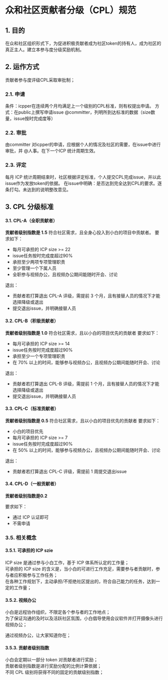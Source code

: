 # 众和社区贡献者分级（CPL）规范

## 1. 目的

在众和社区组织形式下，为促进积极贡献者成为社区token的持有人，成为社区的真正主人。建立本参与度分级奖励机制。


## 2. 运作方式

贡献者参与度评级CPL采取审批制；

### 2.1. 申请

条件：icpper在连续两个月均满足上一个级别的CPL标准，则有权提出申请。
方式：在public上撰写申请issue @committer，列明所到达标准的数据（size数量，issue按时完成度等）

### 2.2. 审批

由committer 对icpper的申请，应根据个人的情况及社区的需要，在issue中进行审批，并 @人事。在下一个ICP 统计周期生效。

### 2.3. 评定

每月 ICP 统计周期结束时，社区根据评定标准，个人提交CPL完成issue，并以此issue作为发放token的依据。
在issue中明确：是否达到完全达到CPL的要求。逐条打勾。未达到的说明整改意见。


## 3. CPL 分级标准


#### 3.1. CPL-A（全职贡献者）

**贡献者级别指数是 1.5**
符合社区需求，且全身心投入到小白的项目中贡献者。
要求如下：
- 每月可承担的 ICP size >= 22
- issue任务按时完成度超过90%
- 承担至少两项专项管理职责
- 至少管理一个下属人员
- 全职参与视频办公，且视频办公期间能随时开会、讨论

退出：
- 贡献者若打算退出 CPL-A 评级，需提前 3 个月，且有接替人员的情况下才能选择降级或退出
- 提交退出issue，并明确接替人员

#### 3.2. CPL-B（积极贡献者）

**贡献者级别指数是 1.0**
符合社区需求，且以小白的项目优先的贡献者
要求如下：
- 每月可承担的 ICP size >= 14
- issue任务按时完成度超过90%
- 承担至少一个专项管理职责
- 在 70% 以上的时间，能够参与视频办公，且视频办公期间能随时开会、讨论

退出：
- 贡献者若打算退出 CPL-B 评级，需提前 1 个月，且有接替人员的情况下才能选择降级或退出
- 提交退出issue，并明确接替人员

#### 3.3. CPL-C（标准贡献者）

**贡献者级别指数是 0.5**
符合社区需求，且以小白的项目优先的贡献者
要求如下：

- 小白的项目优先
- 每月可承担的 ICP size >= 7
- issue任务按时完成度超过90%
- 在 50% 以上的时间，能够参与视频办公，且视频办公期间能随时开会、讨论

退出：
- 贡献者若打算退出 CPL-C 评级，需提前 1 周提交退出issue


#### 3.4. CPL-D（一般贡献者）

**贡献者级别指数是0.2** 

要求如下：

- 通过 ICP 认证即可
- 不需申请

### 3.5. 相关概念

#### 3.5.1. 可承担的 ICP szie

ICP size 是通过参与小白工作，基于 ICP 体系所认定的工作量；  
可承担的 ICP size 的含义是，当小白的可进行工作充足，需要参与者贡献时，参与者应积极参与工作任务；  
在各种工作规划下，主动承担/不拒绝社区提出的，符合自己能力的任务，达到一定的工作量；  


#### 3.5.2. 视频办公

小白是远程协作组织，不限定各个参与者的工作地点；  
为了保证沟通的及时以及活跃社区氛围，小白倡导使用会议软件并打开摄像头进行视频办公；  

通过视频办公，让大家知道你在；


#### 3.5.3. 贡献者级别指数

小白会定期以一部分 token 对贡献者进行奖励；  
贡献者级别指数是进行奖励分配的比例计算依据；  
不同 CPL 级别将获得不同的固定的贡献级别指数；

